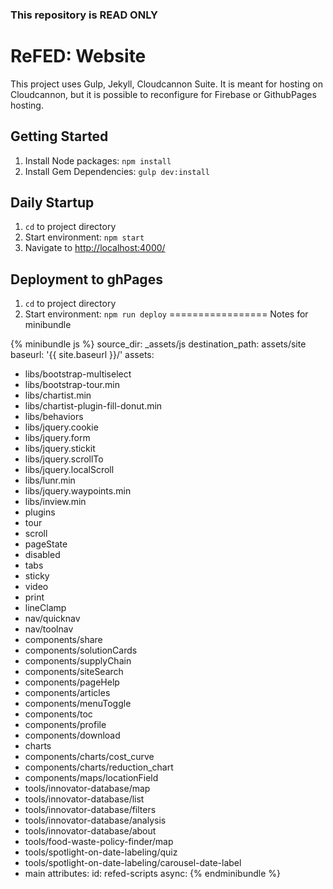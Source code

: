 ### This repository is READ ONLY ###

# ReFED: Website #

This project uses Gulp, Jekyll, Cloudcannon Suite. It is meant for hosting on Cloudcannon, but it is possible to reconfigure for Firebase or GithubPages hosting.

## Getting Started ##
1. Install Node packages: `npm install`
2. Install Gem Dependencies: `gulp dev:install`


## Daily Startup ##
1. `cd` to project directory
2. Start environment: `npm start`
3. Navigate to [http://localhost:4000/](http://localhost:4000/)

## Deployment to ghPages ##
1. `cd` to project directory
2. Start environment: `npm run deploy`
=================
Notes for minibundle

{% minibundle js %}
source_dir: _assets/js
destination_path: assets/site
baseurl: '{{ site.baseurl }}/'
assets:
  - libs/bootstrap-multiselect
  - libs/bootstrap-tour.min
  - libs/chartist.min
  - libs/chartist-plugin-fill-donut.min
  - libs/behaviors
  - libs/jquery.cookie
  - libs/jquery.form
  - libs/jquery.stickit
  - libs/jquery.scrollTo
  - libs/jquery.localScroll
  - libs/lunr.min
  - libs/jquery.waypoints.min
  - libs/inview.min
  - plugins
  - tour
  - scroll
  - pageState
  - disabled
  - tabs
  - sticky
  - video
  - print
  - lineClamp
  - nav/quicknav
  - nav/toolnav
  - components/share
  - components/solutionCards
  - components/supplyChain
  - components/siteSearch
  - components/pageHelp
  - components/articles
  - components/menuToggle
  - components/toc
  - components/profile
  - components/download
  - charts
  - components/charts/cost_curve
  - components/charts/reduction_chart
  - components/maps/locationField
  - tools/innovator-database/map
  - tools/innovator-database/list
  - tools/innovator-database/filters
  - tools/innovator-database/analysis
  - tools/innovator-database/about
  - tools/food-waste-policy-finder/map
  - tools/spotlight-on-date-labeling/quiz
  - tools/spotlight-on-date-labeling/carousel-date-label
  - main
attributes:
  id: refed-scripts
  async:
{% endminibundle %}
